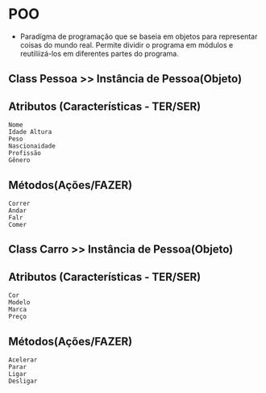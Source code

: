 # POO

- Paradígma de programação que se baseia em objetos para representar coisas do mundo real. 
Permite dividir o programa em módulos e reutiliizá-los em diferentes partes do programa.

## Class Pessoa >> Instância de Pessoa(Objeto)

## Atributos (Características - TER/SER)
    Nome
    Idade Altura
    Peso
    Nascionaidade
    Profissão
    Gênero

## Métodos(Ações/FAZER)
    Correr
    Andar
    Falr
    Comer

## Class Carro >> Instância de Pessoa(Objeto)

## Atributos (Características - TER/SER)
    Cor
    Modelo
    Marca
    Preço

## Métodos(Ações/FAZER)
    Acelerar
    Parar 
    Ligar
    Desligar